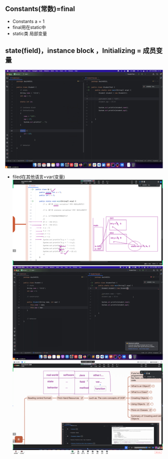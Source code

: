 ## Constants(常数)=final
* Constants a = 1
* final用在static中
* static类 局部变量
## state(field)，instance block ，Initializing = 成员变量
![90400a6554e6b6a569d9d57913216aa.png](img%2F90400a6554e6b6a569d9d57913216aa.png)
* filed在其他语言=var(变量)
![1.png](img%2F1.png)
![03c2de7ae9cab1193eec5d415917d45.png](img%2F03c2de7ae9cab1193eec5d415917d45.png)
![cd26f4d2efb1aaa450a53b747d92e0a.png](img%2Fcd26f4d2efb1aaa450a53b747d92e0a.png)